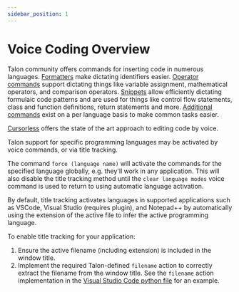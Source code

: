 ```yaml
---
sidebar_position: 1
---
```


# Voice Coding Overview

Talon community offers commands for inserting code in numerous languages. [Formatters](formatters.md) make dictating identifiers easier. [Operator commands](operators.md) support dictating things like variable assignment, mathematical operators, and comparison operators. [Snippets](snippets.md) allow efficiently dictating formulaic code patterns and are used for things like control flow statements, class and function definitions, return statements and more. [Additional commands](language-specific.md) exist on a per language basis to make common tasks easier.

[Cursorless](https://www.cursorless.org/docs/user/installation/) offers the state of the art approach to editing code by voice.

Talon support for specific programming languages may be activated by voice commands, or via title tracking.

The command `force (language name)` will activate the commands for the specified language globally, e.g. they'll work in any application. This will also disable the title tracking method until the `clear language modes` voice command is used to return to using automatic language activation.


By default, title tracking activates languages in supported applications such as VSCode, Visual Studio (requires plugin), and Notepad++ by automatically using the extension of the active file to infer the active programming language.

To enable title tracking for your application:

1. Ensure the active filename (including extension) is included in the window title.
2. Implement the required Talon-defined `filename` action to correctly extract the filename from the window title. See the `filename` action implementation in the [Visual Studio Code python file](https://github.com/talonhub/community/blob/main/apps/vscode/vscode.py) for an example.